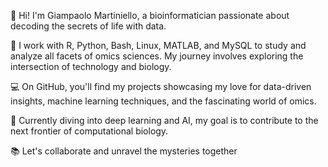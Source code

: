 👋 Hi! I'm Giampaolo Martiniello, a bioinformatician passionate about decoding the secrets of life with data.

🧬 I work with R, Python, Bash, Linux, MATLAB, and MySQL to study and analyze all facets of omics sciences. My journey involves exploring the intersection of technology and biology.

💻 On GitHub, you'll find my projects showcasing my love for data-driven insights, machine learning techniques, and the fascinating world of omics.

🚀 Currently diving into deep learning and AI, my goal is to contribute to the next frontier of computational biology.

📚 Let's collaborate and unravel the mysteries together
